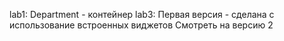 lab1:
Department - контейнер
lab3:
Первая версия - сделана с использование встроенных виджетов
Смотреть на версию 2
